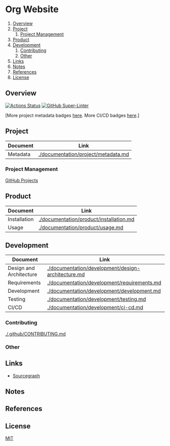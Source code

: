 # Org Website

1. [Overview](#overview)
2. [Project](#project)
    1. [Project Management](#project-management)
3. [Product](#product)
4. [Development](#development)
    1. [Contributing](#contributing)
    2. [Other](#other)
5. [Links](#links)
6. [Notes](#notes)
7. [References](#references)
8. [License](#license)

## Overview

[![Actions Status](https://github.com/computer-science-engineering/computer-science-engineering.github.io/workflows/build-test/badge.svg)](https://github.com/computer-science-engineering/computer-science-engineering.github.io/actions)
[![GitHub Super-Linter](https://github.com/computer-science-engineering/computer-science-engineering.github.io/workflows/Lint%20Code%20Base/badge.svg)](https://github.com/marketplace/actions/super-linter)

[More project metadata badges [here](./documentation/project/metadata.md). More CI/CD badges [here](./documentation/development/ci-cd.md#current-status).]

## Project

| Document | Link                                                                       |
| -------- | -------------------------------------------------------------------------- |
| Metadata | [./documentation/project/metadata.md](./documentation/project/metadata.md) |

### Project Management

[GitHub Projects](https://github.com/computer-science-engineering/computer-science-engineering.github.io/projects)

## Product

| Document     | Link                                                                               |
| ------------ | ---------------------------------------------------------------------------------- |
| Installation | [./documentation/product/installation.md](./documentation/product/installation.md) |
| Usage        | [./documentation/product/usage.md](./documentation/product/usage.md)               |

## Development

| Document                | Link                                                                                                     |
| ----------------------- | -------------------------------------------------------------------------------------------------------- |
| Design and Architecture | [./documentation/development/design-architecture.md](./documentation/development/design-architecture.md) |
| Requirements            | [./documentation/development/requirements.md](./documentation/development/requirements.md)               |
| Development             | [./documentation/development/development.md](./documentation/development/development.md)                 |
| Testing                 | [./documentation/development/testing.md](./documentation/development/testing.md)                         |
| CI/CD                   | [./documentation/development/ci-cd.md](./documentation/development/ci-cd.md)                             |

### Contributing

[./.github/CONTRIBUTING.md](./.github/CONTRIBUTING.md)

### Other

## Links

- [Sourcegraph](https://sourcegraph.com/github.com/computer-science-engineering/computer-science-engineering.github.io/)

## Notes

## References

## License

[MIT](https://github.com/computer-science-engineering/computer-science-engineering.github.io/blob/master/LICENSE)
